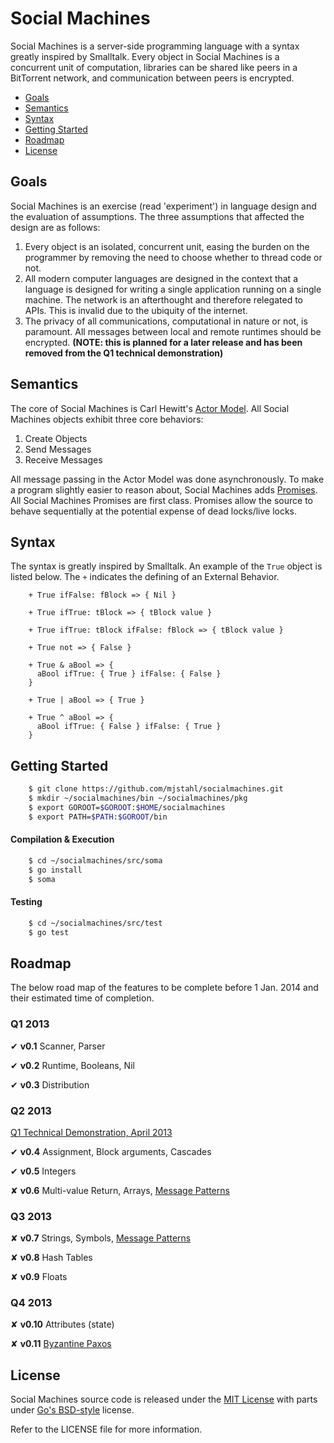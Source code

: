 # Social Machines
Social Machines is a server-side programming language with a syntax greatly inspired by Smalltalk. Every object in Social Machines is a concurrent unit of computation, libraries can be shared like peers in a BitTorrent network, and communication between peers is encrypted.

 * [Goals](#goals)
 * [Semantics](#semantics)
 * [Syntax](#syntax)
 * [Getting Started](#getting-started)
 * [Roadmap](#roadmap)
 * [License](#license)

## Goals
Social Machines is an exercise (read 'experiment') in language design and the evaluation of assumptions.  The three assumptions that affected the design are as follows:

1. Every object is an isolated, concurrent unit, easing the burden on the programmer by removing the need to choose whether to thread code or not.
2. All modern computer languages are designed in the context that a language is designed for writing a single application running on a single machine.  The network is an afterthought and therefore relegated to APIs. This is invalid due to the ubiquity of the internet.
3. The privacy of all communications, computational in nature or not, is paramount. All messages between local and remote runtimes should be encrypted. **(NOTE: this is planned for a later release and has been removed from the Q1 technical demonstration)**

## Semantics
The core of Social Machines is Carl Hewitt's [Actor Model](https://en.wikipedia.org/wiki/Actor_model). All Social Machines objects exhibit three core behaviors:

1. Create Objects
2. Send Messages
3. Receive Messages

All message passing in the Actor Model was done asynchronously. To make a program slightly easier to reason about, Social Machines adds [Promises](https://en.wikipedia.org/wiki/Futures_and_promises). All Social Machines Promises are first class.  Promises allow the source to behave sequentially at the potential expense of dead locks/live locks.

## Syntax
The syntax is greatly inspired by Smalltalk.  An example of the ```True``` object is listed below. The ```+``` indicates the defining of an External Behavior.
```smalltalk
    + True ifFalse: fBlock => { Nil }

    + True ifTrue: tBlock => { tBlock value }

    + True ifTrue: tBlock ifFalse: fBlock => { tBlock value }

    + True not => { False }

    + True & aBool => {
      aBool ifTrue: { True } ifFalse: { False }
    }

    + True | aBool => { True }

    + True ^ aBool => {
      aBool ifTrue: { False } ifFalse: { True }
    }
```
## Getting Started
```bash
    $ git clone https://github.com/mjstahl/socialmachines.git
    $ mkdir ~/socialmachines/bin ~/socialmachines/pkg
    $ export GOROOT=$GOROOT:$HOME/socialmachines
    $ export PATH=$PATH:$GOROOT/bin
```

#### Compilation & Execution
```bash
    $ cd ~/socialmachines/src/soma
    $ go install
    $ soma
```
#### Testing
```bash
    $ cd ~/socialmachines/src/test
    $ go test
```

## Roadmap
The below road map of the features to be complete before 1 Jan. 2014 and their estimated time of completion.

### Q1 2013
&#x2714; **v0.1** Scanner, Parser

&#x2714; **v0.2** Runtime, Booleans, Nil

&#x2714; **v0.3** Distribution

### Q2 2013
[Q1 Technical Demonstration, April 2013](https://github.com/mjstahl/socialmachines/wiki/Technical-Demonstration,-01-Apr-2013)

&#x2714; **v0.4**  Assignment, Block arguments, Cascades

&#x2714; **v0.5**  Integers

&#x2718; **v0.6**  Multi-value Return, Arrays, [Message Patterns](http://www.fscript.org/documentation/OOPAL.pdf)

### Q3 2013
&#x2718; **v0.7**  Strings, Symbols, [Message Patterns](http://www.fscript.org/documentation/OOPAL.pdf)

&#x2718; **v0.8**  Hash Tables

&#x2718; **v0.9**  Floats

### Q4 2013
&#x2718; **v0.10**  Attributes (state)

&#x2718; **v0.11** [Byzantine Paxos](http://en.wikipedia.org/wiki/Paxos_\(computer_science\)#Byzantine_Paxos)

## License
Social Machines source code is released under the [MIT License](http://opensource.org/licenses/MIT) with parts under [Go's BSD-style](https://github.com/mjstahl/socialmachines/blob/master/legal/BSD-LICENSE) license.

Refer to the LICENSE file for more information.
